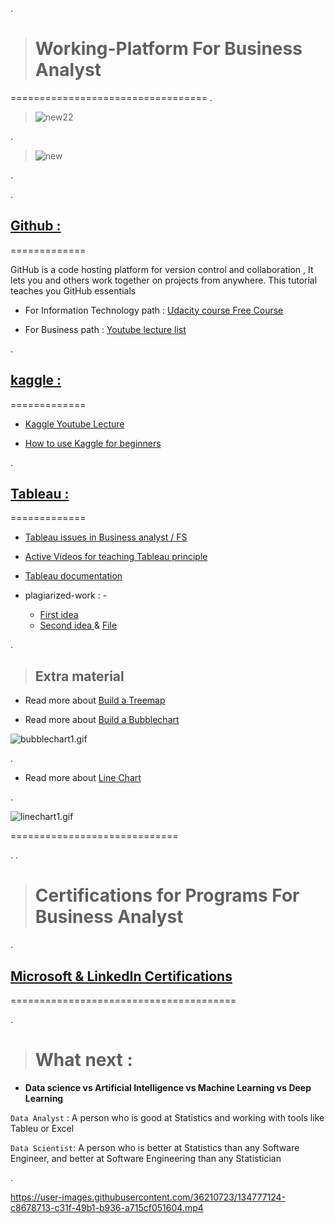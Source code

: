 .




> # Working-Platform For Business Analyst


==================================
.


> ![new22](https://user-images.githubusercontent.com/36210723/136198395-65e1e30f-ec31-4f09-b7e4-7769bc7e211e.gif)

.




> ![new](https://user-images.githubusercontent.com/36210723/136198206-fa5ff1cd-04c9-4688-b44b-bd3f770c6105.gif)

.



.


## [Github :](https://github.com/nancyalaswad90)



=============



GitHub is a code hosting platform for version control and collaboration , It lets you and others work together on projects from anywhere. This tutorial teaches you GitHub essentials
 
 
 

- For Information Technology path : [Udacity course Free Course](https://classroom.udacity.com/courses/ud123) 


- For Business  path :   [Youtube lecture list ](https://www.youtube.com/watch?v=04aTE-T40eU&list=PLVvPFH7DSPJOdIQmByxQ9bRWXdF-hNZ-e)





.


## [kaggle  :](https://www.kaggle.com/nancyalaswad90)



=============


- [Kaggle Youtube Lecture ](https://www.youtube.com/watch?v=aIus8si_Et0&list=LL&index=1&t=8s)

- [How to use Kaggle for beginners](https://www.youtube.com/watch?v=e_4NJCjAJFE&list=LL&index=2)


.


## [Tableau  :](https://public.tableau.com/app/profile/nancy.al.aswadhttps://public.tableau.com/app/profile/nancy.al.aswad)



=============



- [Tableau issues in Business analyst / FS](https://www.youtube.com/watch?v=MLn_iZgP-80&list=PLVvPFH7DSPJO_gZLO77r2107ufjpcQPsh)


- [Active Videos for teaching Tableau principle ](https://public.tableau.com/en-us/s/resources)



- [Tableau documentation ](https://help.tableau.com/v2020.2/pro/desktop/en-us/datasource_datamodel_whatschanged.htm)


-  plagiarized-work : - 

    -  [First idea ](https://www.youtube.com/watch?v=zfjsMoRbW-8)
    - [Second idea ](https://public.tableau.com/app/profile/bandar.alrasheed)  & [File](https://docs.google.com/document/d/1d8WjbOyRQs5hdx48BG9m7lo4AD64z8-B/edit)







.


> ## Extra material 


- Read more about  [Build a Treemap](https://help.tableau.com/current/pro/desktop/en-us/buildexamples_treemap.htm#:~:text=Use%20treemaps%20to%20display%20data,in%20a%20visually%20attractive%20format.)





- Read more about  [Build a Bubblechart](https://udacity-reviews-uploads.s3.us-west-2.amazonaws.com/_attachments/399095/1596392753/bubblechart1.gif)


![bubblechart1.gif](https://udacity-reviews-uploads.s3.us-west-2.amazonaws.com/_attachments/399095/1596392753/bubblechart1.gif)

.



- Read more about  [ Line Chart](https://help.tableau.com/current/pro/desktop/en-us/buildexamples_line.htm)

.


![linechart1.gif](https://udacity-reviews-uploads.s3.us-west-2.amazonaws.com/_attachments/399095/1596392619/linechart1.gif)










=============================

.
.


> # Certifications for Programs For Business Analyst



.


##  **[Microsoft & LinkedIn  Certifications](https://www.elmin7a.com/free-courses-offered-by-microsoft-and-linkedin-with-free-certificates/)**



=======================================





.


> # What next :  
 
 
 
 
- **Data science vs Artificial Intelligence vs Machine Learning vs Deep Learning**



`Data Analyst` :  A person who is good  at Statistics and  working with tools like Tableu or Excel

`Data Scientist`: A person who is better at Statistics than any Software Engineer, and better at Software Engineering than any Statistician




.


https://user-images.githubusercontent.com/36210723/134777124-c8678713-c31f-49b1-b936-a715cf051604.mp4


